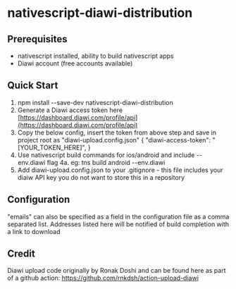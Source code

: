 # nativescript-diawi-distribution

## Prerequisites

- nativescript installed, ability to build nativescript apps
- Diawi account (free accounts available)

## Quick Start

1.  npm install --save-dev nativescript-diawi-distribution
2.  Generate a Diawi access token here [https://dashboard.diawi.com/profile/api](https://dashboard.diawi.com/profile/api)
3.  Copy the below config, insert the token from above step and save in project root as "diawi-upload.config.json"
    {
    "diawi-access-token": "[YOUR_TOKEN_HERE]",
    }
4.  Use nativescript build commands for ios/android and include --env.diawi flag
    4a. eg: tns build android --env.diawi
5.  Add diawi-upload.config.json to your .gitignore - this file includes your diaiw API key you do not want to store this in a repository

## Configuration

"emails" can also be specified as a field in the configuration file as a comma separated list. Addresses listed here will be notified of build completion with a link to download

## Credit

Diawi upload code originally by Ronak Doshi and can be found here as part of a github action: https://github.com/rnkdsh/action-upload-diawi
